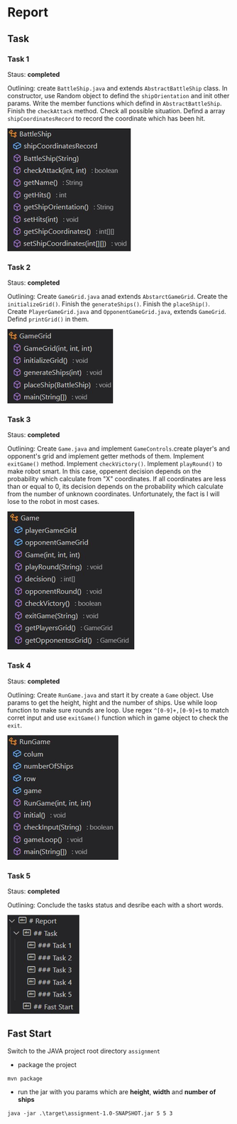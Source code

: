 # Report

## Task

### Task 1

Staus: **completed**

Outlining: create `BattleShip.java` and extends `AbstractBattleShip` class. In constructor, use Random object to defind the `shipOrientation` and init other params. Write the member functions which defind in `AbstractBattleShip`. Finish the `checkAttack` method. Check all possible situation. Defind a array `shipCoordinatesRecord` to record the coordinate which has been hit.

![BattleShip](/img/BattleShip.jpg)

### Task 2

Staus: **completed**

Outlining: Create `GameGrid.java` anad extends `AbstarctGameGrid`. Create the `initializeGrid()`. Finish the `generateShips()`. Finish the `placeShip()`. Create `PlayerGameGrid.java` and `OpponentGameGrid.java`, extends `GameGrid`. Defind `printGrid()` in them.

![GameGrid](/img/GameGrid.jpg)

### Task 3

Staus: **completed**

Outlining: Create `Game.java` and implement `GameControls`.create player's and opponent's grid and implement getter methods of them. Implement `exitGame()` method. Implement `checkVictory()`. Implement `playRound()` to make robot smart. In this case, oppenent decision depends on the probability which calculate from "X" coordinates. If all coordinates are less than or equal to 0, its decision depends on the probability which calculate from the number of unknown coordinates. Unfortunately, the fact is I will lose to the robot in most cases.

![Game](/img/Game.jpg)

### Task 4

Staus: **completed**

Outlining: Create `RunGame.java` and start it by create a `Game` object. Use params to get the height, hight and the number of ships. Use while loop function to make sure rounds are loop. Use regex `^[0-9]+,[0-9]+$` to match corret input and use `exitGame()` function which in game object to check the `exit`.

![RunGame](/img/RunGame.jpg)

### Task 5

Staus: **completed**

Outlining: Conclude the tasks status and desribe each with a short words.

![Report](/img/Report.jpg)

## Fast Start

Switch to the JAVA project root directory `assignment`

- package the project

```shell
mvn package
```

- run the jar with you params which are **height**, **width** and **number of ships**

```shell
java -jar .\target\assignment-1.0-SNAPSHOT.jar 5 5 3
```
